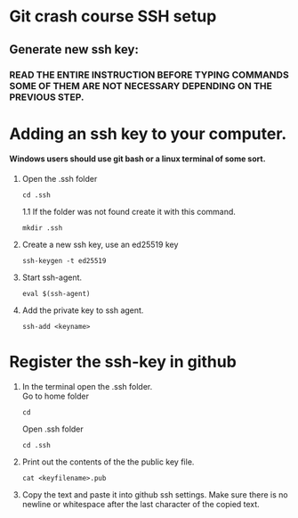 # Git crash course SSH setup


## Generate new ssh key:
### READ THE ENTIRE INSTRUCTION BEFORE TYPING COMMANDS SOME OF THEM ARE NOT NECESSARY DEPENDING ON THE PREVIOUS STEP.

# Adding an ssh key to your computer. 
#### Windows users should use git bash or a linux terminal of some sort.

1. Open the .ssh folder
	```
	cd .ssh
	```
	1.1 If the folder was not found create it with this command.
	```
	mkdir .ssh
	```
1. Create a new ssh key, use an ed25519 key
	```
	ssh-keygen -t ed25519
	```
1. Start ssh-agent.
	```
	eval $(ssh-agent)
	```
1. Add the private key to ssh agent.
	```
	ssh-add <keyname>
	```

# Register the ssh-key in github
1. In the terminal open the .ssh folder.
\
	Go to home folder
    ```
	cd
    ```
    Open .ssh folder
    ```
	cd .ssh
	```

2. Print out the contents of the the public key file.
	```
	cat <keyfilename>.pub
	```
3. Copy the text and paste it into github ssh settings. Make sure there is no newline or whitespace after the last character of the copied text.





